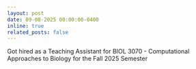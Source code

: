 ```yaml
---
layout: post
date: 09-08-2025 00:00:00-0400
inline: true
related_posts: false
---
```


Got hired as a Teaching Assistant for BIOL 3070 - Computational Approaches to Biology for the Fall 2025 Semester
